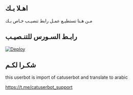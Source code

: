 ## اهـلا بـك
مـن هـنا تستطيـع عمـل رابط تنصيـب خـاص بـك

## رابـط السـورس للتنـصيـب

[![Deploy](https://www.herokucdn.com/deploy/button.svg)](https://heroku.com/deploy?template=https://github.com/AJSYNX/jmthon)

## شكـرا لكـم 


this userbot is import of catuserbot and translate to arabic

https://t.me/catuserbot_support

